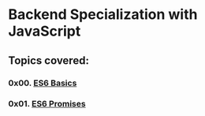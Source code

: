 # Backend Specialization with JavaScript

## Topics covered:

### 0x00. [ES6 Basics](https://github.com/GideonBature/alx-backend-javascript/tree/main/0x00-ES6_basic)

### 0x01. [ES6 Promises](https://github.com/GideonBature/alx-backend-javascript/tree/main/0x01-ES6_promise)
